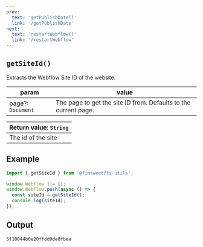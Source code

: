 ```yaml
---
prev: 
  text: 'getPublishDate()'
  link: '/getPublishDate'
next:
  text: 'restartWebflow()'
  link: '/restartWebflow'
---
```



## `getSiteId()`

Extracts the Webflow Site ID of the website.

| param             | value                                                           |
| ----------------- | --------------------------------------------------------------- |
| page?: `Document` | The page to get the site ID from. Defaults to the current page. |

| Return value: `String` |
| ---------------------- |
| The id of the site     |

## Example

```ts
import { getSiteId } from '@finsweet/ts-utils';

window.Webflow ||= [];
window.Webflow.push(async () => {
  const siteId = getSiteId();
  console.log(siteId);
});
```

## Output

```
5f10844b0e20ffdd9de0fbea
```
